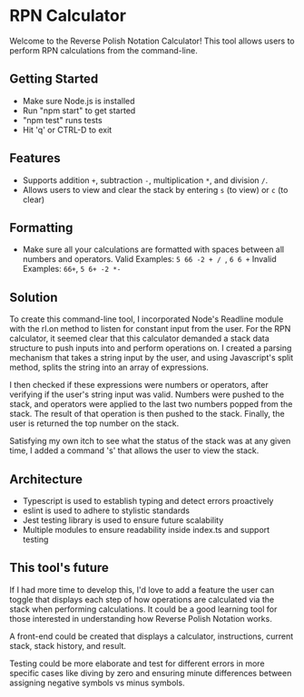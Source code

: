 # RPN Calculator

Welcome to the Reverse Polish Notation Calculator! This tool allows users to perform RPN calculations from the command-line.

## Getting Started
- Make sure Node.js is installed
- Run "npm start" to get started
- "npm test" runs tests
- Hit 'q' or CTRL-D to exit

## Features

- Supports addition `+`, subtraction `-`, multiplication `*`, and division `/`.
- Allows users to view and clear the stack by entering `s` (to view) or `c` (to clear)

## Formatting

- Make sure all your calculations are formatted with spaces between all numbers and operators.
  Valid Examples: `5 66 -2 + / `, `6 6 +`
  Invalid Examples: `66+`, `5 6+ -2 *-`

## Solution

To create this command-line tool, I incorporated Node's Readline module with the rl.on method to listen for constant input from the user. For the RPN calculator, it seemed clear that this calculator demanded a stack data structure to push inputs into and perform operations on. I created a parsing mechanism that takes a string input by the user, and using Javascript's split method, splits the string into an array of expressions.

I then checked if these expressions were numbers or operators, after verifying if the user's string input was valid. Numbers were pushed to the stack, and operators were applied to the last two numbers popped from the stack. The result of that operation is then pushed to the stack. Finally, the user is returned the top number on the stack.

Satisfying my own itch to see what the status of the stack was at any given time, I added a command 's' that allows the user to view the stack.

## Architecture

- Typescript is used to establish typing and detect errors proactively
- eslint is used to adhere to stylistic standards
- Jest testing library is used to ensure future scalability
- Multiple modules to ensure readability inside index.ts and support testing

## This tool's future

If I had more time to develop this, I'd love to add a feature the user can toggle that displays each step of how operations are calculated via the stack when performing calculations. It could be a good learning tool for those interested in understanding how Reverse Polish Notation works.

A front-end could be created that displays a calculator, instructions, current stack, stack history, and result.

Testing could be more elaborate and test for different errors in more specific cases like diving by zero and ensuring minute differences between assigning negative symbols vs minus symbols.
